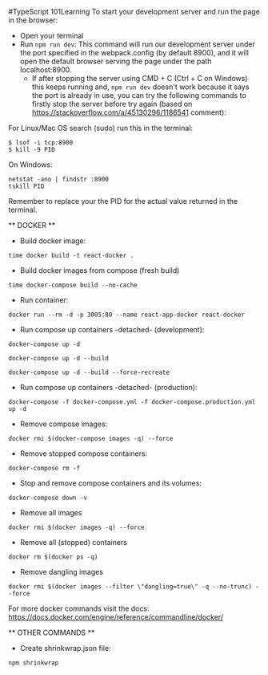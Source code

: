 #TypeScript 101Learning
To start your development server and run the page in the browser:

-   Open your terminal
-   Run `npm run dev`: This command will run our development server under the port specified in the webpack.config (by default 8900), and it will open the default browser serving the page under the path localhost:8900.
    -   If after stopping the server using CMD + C (Ctrl + C on Windows) this keeps running and, `npm run dev` doesn't work because it says the port is already in use, you can try the following commands to firstly stop the server before try again (based on https://stackoverflow.com/a/45130296/1186541 comment):

For Linux/Mac OS search (sudo) run this in the terminal:

`$ lsof -i tcp:8900`  
`$ kill -9 PID`

On Windows:

`netstat -ano | findstr :8900`  
`tskill PID`

Remember to replace your the PID for the actual value returned in the terminal.

** DOCKER **

-   Build docker image:

`time docker build -t react-docker .`

-   Build docker images from compose (fresh build)

`time docker-compose build --no-cache`

-   Run container:

`docker run --rm -d -p 3005:80 --name react-app-docker react-docker`

-   Run compose up containers -detached- (development):

`docker-compose up -d`

<!-- In case of build images and then up compose -->

`docker-compose up -d --build`

<!-- In case of build images, recreate containers and then up compose -->

`docker-compose up -d --build --force-recreate`

-   Run compose up containers -detached- (production):

`docker-compose -f docker-compose.yml -f docker-compose.production.yml up -d`

-   Remove compose images:

`docker rmi $(docker-compose images -q) --force`

-   Remove stopped compose containers:

`docker-compose rm -f`

-   Stop and remove compose containers and its volumes:

`docker-compose down -v`

-   Remove all images

`docker rmi $(docker images -q) --force`

-   Remove all (stopped) containers

`docker rm $(docker ps -q)`

-   Remove dangling images

`docker rmi $(docker images --filter \"dangling=true\" -q --no-trunc) --force`

For more docker commands visit the docs: https://docs.docker.com/engine/reference/commandline/docker/

** OTHER COMMANDS **

-   Create shrinkwrap.json file:

`npm shrinkwrap`
